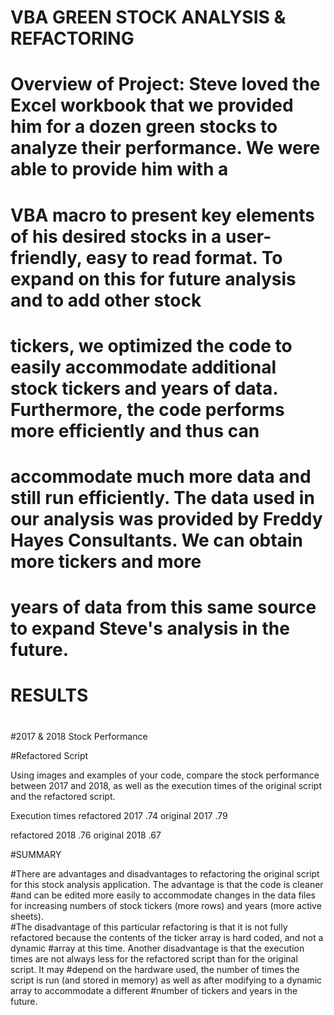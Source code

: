 # VBA GREEN STOCK ANALYSIS & REFACTORING
#
# Overview of Project: Steve loved the Excel workbook that we provided him for a dozen green stocks to analyze their performance.  We were able to provide him with a 
# VBA macro to present key elements of his desired stocks in a user-friendly, easy to read format.  To expand on this for future analysis and to add other stock 
# tickers, we optimized the code to easily accommodate additional stock tickers and years of data.  Furthermore, the code performs more efficiently and thus can
# accommodate much more data and still run efficiently.  The data used in our analysis was provided by Freddy Hayes Consultants.  We can obtain more tickers and more 
# years of data from this same source to expand Steve's analysis in the future.

# RESULTS
#
#2017 & 2018 Stock Performance

#Refactored Script

Using images and examples of your code, compare the stock performance between 2017 and 2018, as well as the execution times of the original script and the 
refactored script.

Execution times
refactored 2017 .74
original 2017 .79

refactored 2018 .76
original 2018 .67


#SUMMARY

#There are advantages and disadvantages to refactoring the original script for this stock analysis application.  The advantage is that the code is cleaner
#and can be edited more easily to accommodate changes in the data files for increasing numbers of stock tickers (more rows) and years (more active sheets).  
#The disadvantage of this particular refactoring is that it is not fully refactored because the contents of the ticker array is hard coded, and not a dynamic
#array at this time.  Another disadvantage is that the execution times are not always less for the refactored script than for the original script.  It may
#depend on the hardware used, the number of times the script is run (and stored in memory) as well as after modifying to a dynamic array to accommodate a different
#number of tickers and years in the future.
